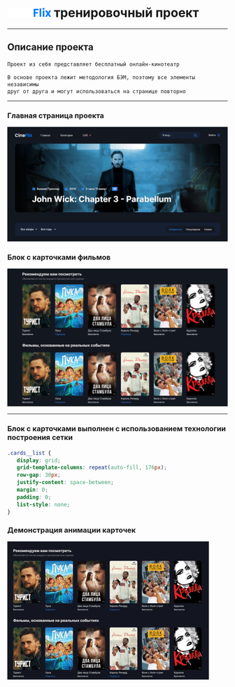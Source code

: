 # ![Image alt](https://github.com/flaain/CineFlix-prac-project/raw/master/images/logo/logo.png) тренировочный проект
____
## Описание проекта
 ```
Проект из себя представляет бесплатный онлайн-кинотеатр
```

 ```
 В основе проекта лежит методология БЭМ, поэтому все элементы независимы 
 друг от друга и могут использоваться на странице повторно
```
____
### Главная страница проекта
![Image alt](https://github.com/flaain/CineFlix-prac-project/raw/master/images/Screenshot_1.png)
### Блок с карточками фильмов
![Image alt](https://github.com/flaain/CineFlix-prac-project/raw/master/images/Screenshot_2.png)
____
### Блок с карточками выполнен с использованием технологии построения сетки

 ```css
.cards__list {
    display: grid;
    grid-template-columns: repeat(auto-fill, 176px);
    row-gap: 30px;
    justify-content: space-between;
    margin: 0;
    padding: 0;
    list-style: none;
}
```
### Демонстрация анимации карточек
![Image alt](https://github.com/flaain/CineFlix-prac-project/raw/master/images/cards-animation.gif)
